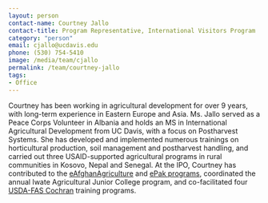 ```yaml
---
layout: person
contact-name: Courtney Jallo
contact-title: Program Representative, International Visitors Program
category: "person"
email: cjallo@ucdavis.edu
phone: (530) 754-5410
image: /media/team/cjallo
permalink: /team/courtney-jallo
tags:
- Office
---
```


Courtney has been working in agricultural development for over 9 years, with long-term experience in Eastern Europe and Asia. Ms. Jallo served as a Peace Corps Volunteer in Albania and holds an MS in International Agricultural Development from UC Davis, with a focus on Postharvest Systems. She has developed and implemented numerous trainings on horticultural production, soil management and postharvest handling, and carried out three USAID-supported agricultural programs in rural communities in Kosovo, Nepal and Senegal. At the IPO, Courtney has contributed to the <a href="http://afghanag.ucdavis.edu/">eAfghanAgriculture</a> and <a href="http://epakag.ucdavis.edu/">ePak programs</a>, coordinated the annual Iwate Agricultural Junior College program, and co-facilitated four <a href="http://www.fas.usda.gov/programs/cochran-fellowship-program">USDA-FAS Cochran</a> training programs.
